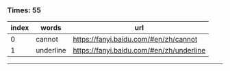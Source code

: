 ### Times: 55
| index | words | url |
| ------------ | ------------ | ------------ |
| 0| cannot | https://fanyi.baidu.com/#en/zh/cannot |
| 1| underline | https://fanyi.baidu.com/#en/zh/underline |




------------
